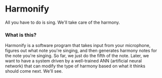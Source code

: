 # Harmonify

All you have to do is sing. We'll take care of the harmony.

### What is this?
 Harmonify is a software program that takes input from your microphone, figures out what note you're singing, and then generates harmony notes for the note you're singing. So far, we just do the fifth of the note. Later, we want to have a system driven by a well-trained ANN (artificial neural network) that can modify the type of harmony based on what it thinks should come next. We'll see.